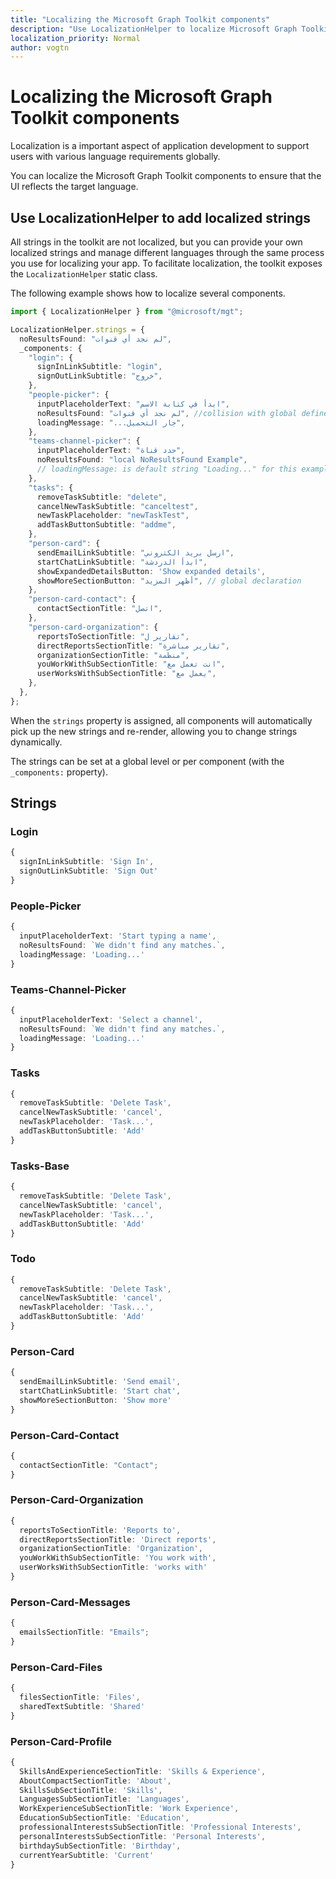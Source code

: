 ```yaml
---
title: "Localizing the Microsoft Graph Toolkit components"
description: "Use LocalizationHelper to localize Microsoft Graph Toolkit components."
localization_priority: Normal
author: vogtn
---
```


# Localizing the Microsoft Graph Toolkit components

Localization is a important aspect of application development to support users with various language requirements globally.

You can localize the Microsoft Graph Toolkit components to ensure that the UI reflects the target language.

## Use LocalizationHelper to add localized strings

All strings in the toolkit are not localized, but you can provide your own localized strings and manage different languages through the same process you use for localizing your app. To facilitate localization, the toolkit exposes the `LocalizationHelper` static class.

The following example shows how to localize several components.

```ts
import { LocalizationHelper } from "@microsoft/mgt";

LocalizationHelper.strings = {
  noResultsFound: "لم نجد أي قنوات",
  _components: {
    "login": {
      signInLinkSubtitle: "login",
      signOutLinkSubtitle: "خروج",
    },
    "people-picker": {
      inputPlaceholderText: "ابدأ في كتابة الاسم",
      noResultsFound: "لم نجد أي قنوات", //collision with global defined noResultsFound will overwrite with local result
      loadingMessage: "...جار التحميل",
    },
    "teams-channel-picker": {
      inputPlaceholderText: "حدد قناة",
      noResultsFound: "local NoResultsFound Example",
      // loadingMessage: is default string "Loading..." for this example since not defined globally or locally
    },
    "tasks": {
      removeTaskSubtitle: "delete",
      cancelNewTaskSubtitle: "canceltest",
      newTaskPlaceholder: "newTaskTest",
      addTaskButtonSubtitle: "addme",
    },
    "person-card": {
      sendEmailLinkSubtitle: "ارسل بريد الكتروني",
      startChatLinkSubtitle: "ابدأ الدردشة",
      showExpandedDetailsButton: 'Show expanded details',
      showMoreSectionButton: "أظهر المزيد", // global declaration
    },
    "person-card-contact": {
      contactSectionTitle: "اتصل",
    },
    "person-card-organization": {
      reportsToSectionTitle: "تقارير ل",
      directReportsSectionTitle: "تقارير مباشرة",
      organizationSectionTitle: "منظمة",
      youWorkWithSubSectionTitle: "انت تعمل مع",
      userWorksWithSubSectionTitle: "يعمل مع",
    },
  },
};
```

When the `strings` property is assigned, all components will automatically pick up the new strings and re-render, allowing you to change strings dynamically. 

The strings can be set at a global level or per component (with the `_components:` property).

## Strings

### Login

```ts
{
  signInLinkSubtitle: 'Sign In',
  signOutLinkSubtitle: 'Sign Out'
}
```

### People-Picker

```ts
{
  inputPlaceholderText: 'Start typing a name',
  noResultsFound: `We didn't find any matches.`,
  loadingMessage: 'Loading...'
}
```

### Teams-Channel-Picker

```ts
{
  inputPlaceholderText: 'Select a channel',
  noResultsFound: `We didn't find any matches.`,
  loadingMessage: 'Loading...'
}
```

### Tasks

```ts
{
  removeTaskSubtitle: 'Delete Task',
  cancelNewTaskSubtitle: 'cancel',
  newTaskPlaceholder: 'Task...',
  addTaskButtonSubtitle: 'Add'
}
```

### Tasks-Base

```ts
{
  removeTaskSubtitle: 'Delete Task',
  cancelNewTaskSubtitle: 'cancel',
  newTaskPlaceholder: 'Task...',
  addTaskButtonSubtitle: 'Add'
}
```

### Todo

```ts
{
  removeTaskSubtitle: 'Delete Task',
  cancelNewTaskSubtitle: 'cancel',
  newTaskPlaceholder: 'Task...',
  addTaskButtonSubtitle: 'Add'
}
```

### Person-Card

```ts
{
  sendEmailLinkSubtitle: 'Send email',
  startChatLinkSubtitle: 'Start chat',
  showMoreSectionButton: 'Show more'
}
```

### Person-Card-Contact

```ts
{
  contactSectionTitle: "Contact";
}
```

### Person-Card-Organization

```ts
{
  reportsToSectionTitle: 'Reports to',
  directReportsSectionTitle: 'Direct reports',
  organizationSectionTitle: 'Organization',
  youWorkWithSubSectionTitle: 'You work with',
  userWorksWithSubSectionTitle: 'works with'
}
```

### Person-Card-Messages

```ts
{
  emailsSectionTitle: "Emails";
}
```

### Person-Card-Files

```ts
{
  filesSectionTitle: 'Files',
  sharedTextSubtitle: 'Shared'
}
```

### Person-Card-Profile

```ts
{
  SkillsAndExperienceSectionTitle: 'Skills & Experience',
  AboutCompactSectionTitle: 'About',
  SkillsSubSectionTitle: 'Skills',
  LanguagesSubSectionTitle: 'Languages',
  WorkExperienceSubSectionTitle: 'Work Experience',
  EducationSubSectionTitle: 'Education',
  professionalInterestsSubSectionTitle: 'Professional Interests',
  personalInterestsSubSectionTitle: 'Personal Interests',
  birthdaySubSectionTitle: 'Birthday',
  currentYearSubtitle: 'Current'
}
```
